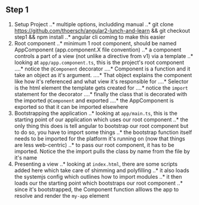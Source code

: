 ## Step 1

1. Setup Project
..* multiple options, includding manual
..* git clone https://github.com/thoersch/angular2-lunch-and-learn && git checkout step1 && npm install
..* angular cli coming to make this easier
2. Root component
..* minimum 1 root component, should be named AppComponent (app.component.X file convention)
..* a component controls a part of a view (not unlike a directive from v1) via a template
..* looking at `app/app.component.ts`, this is the project's root component
....* notice the `@Component` decorator
....* Component is a function and it take an object as it's argument. 
....* That object explains the component like how it's referenced and what view it's responsible for
....* Selector is the html element the template gets created for
....* notice the `import` statement for the decorator
....* finally the class that is decorated with the imported `@Component` and exported
....* the AppComponent is exported so that it can be imported elsewhere
3. Bootstrapping the application
..* looking at `app/main.ts`, this is the starting point of our application which uses our root component
..* the only thing this does is tell angular to bootstrap our root component but to do so, you have to import some things
..* the bootstrap function itself needs to be imported for the platform it's running on (now that things are less web-centric)
..* to pass our root component, it has to be imported. Notice the the import pulls the class by name from the file by it's name
4. Presenting a view
..* looking at `index.html`, there are some scripts added here which take care of shimming and polyfilling
..* it also loads the systemjs config which outlines how to import modules
..* it then loads our the starting point which bootstraps our root component
..* since it's bootstrapped, the Component function alllows the app to resolve and render the `my-app` element
    
